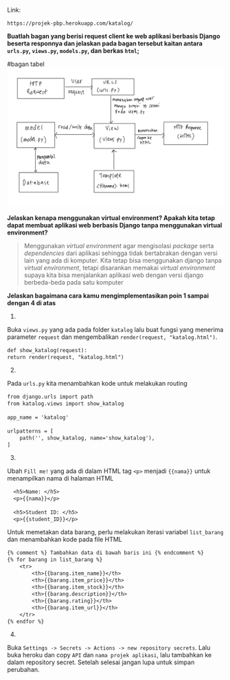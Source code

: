 Link:
```
https://projek-pbp.herokuapp.com/katalog/
```


**Buatlah bagan yang berisi request client ke web aplikasi berbasis Django beserta responnya dan jelaskan pada bagan tersebut kaitan antara `urls.py`, `views.py`, `models.py`, dan berkas `html`;**

#bagan tabel
![alt text](./assets/tabel.jpg "tabel-image")

**Jelaskan kenapa menggunakan virtual environment? Apakah kita tetap dapat membuat aplikasi web berbasis Django tanpa menggunakan virtual environment?**
> Menggunakan *virtual environment* agar mengisolasi *package* serta *dependencies* dari aplikasi sehingga tidak bertabrakan dengan versi lain yang ada di komputer. Kita tetap bisa menggunakan django tanpa *virtual environment*, tetapi disarankan memakai *virtual environment* supaya kita bisa menjalankan aplikasi web dengan versi django berbeda-beda pada satu komputer

**Jelaskan bagaimana cara kamu mengimplementasikan poin 1 sampai dengan 4 di atas**

1. 
Buka `views.py` yang ada pada folder `katalog` lalu buat fungsi yang menerima parameter `request` dan mengembalikan `render(request, "katalog.html")`.
```
def show_katalog(request):
return render(request, "katalog.html")
```

2. 
Pada `urls.py` kita menambahkan kode untuk melakukan routing 
```
from django.urls import path
from katalog.views import show_katalog

app_name = 'katalog'

urlpatterns = [
    path('', show_katalog, name='show_katalog'),
]
```

3.
Ubah `Fill me!` yang ada di dalam HTML tag `<p>` menjadi `{{nama}}` untuk menampilkan nama di halaman HTML
```
  <h5>Name: </h5>
  <p>{{nama}}</p>

  <h5>Student ID: </h5>
  <p>{{student_ID}}</p>
```

Untuk memetakan data barang, perlu melakukan iterasi variabel `list_barang` dan menambahkan kode pada file HTML
```
{% comment %} Tambahkan data di bawah baris ini {% endcomment %}
{% for barang in list_barang %}
    <tr>
        <th>{{barang.item_name}}</th>
        <th>{{barang.item_price}}</th>
        <th>{{barang.item_stock}}</th>
        <th>{{barang.description}}</th>
        <th>{{barang.rating}}</th>
        <th>{{barang.item_url}}</th>
    </tr>
{% endfor %}
```

4.
Buka `Settings -> Secrets -> Actions -> new repository secrets`. Lalu buka heroku dan copy `API` dan `nama projek aplikasi`, lalu tambahkan ke dalam repository secret. Setelah selesai jangan lupa untuk simpan perubahan.
